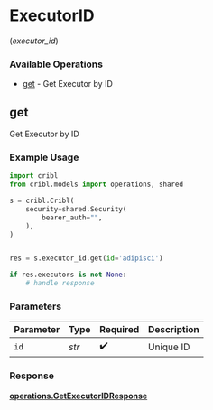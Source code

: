 # ExecutorID
(*executor_id*)

### Available Operations

* [get](#get) - Get Executor by ID

## get

Get Executor by ID

### Example Usage

```python
import cribl
from cribl.models import operations, shared

s = cribl.Cribl(
    security=shared.Security(
        bearer_auth="",
    ),
)


res = s.executor_id.get(id='adipisci')

if res.executors is not None:
    # handle response
```

### Parameters

| Parameter          | Type               | Required           | Description        |
| ------------------ | ------------------ | ------------------ | ------------------ |
| `id`               | *str*              | :heavy_check_mark: | Unique ID          |


### Response

**[operations.GetExecutorIDResponse](../../models/operations/getexecutoridresponse.md)**


